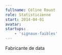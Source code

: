 ```yaml
---
fullname: Céline Rouot
role: Statisticienne
start: 2014-04-01
avatar: 
startups:
    - 'signaux-faibles'
---
```


Fabricante de data
